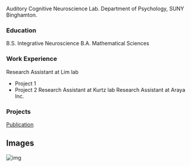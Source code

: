 Auditory Cognitive Neuroscience Lab. Department of Psychology, SUNY Binghamton.

### Education
B.S. Integrative Neuroscience
B.A. Mathematical Sciences

### Work Experience
Research Assistant at Lim lab
- Project 1
- Project 2
Research Assistant at Kurtz lab
Research Assistant at Araya Inc.

### Projects
[Publication](link)

## Images
![img](/assets/img/)
